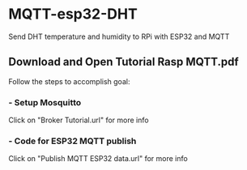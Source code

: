 # MQTT-esp32-DHT
Send DHT temperature and humidity to RPi with ESP32 and MQTT

## Download and Open Tutorial Rasp MQTT.pdf 
 
 Follow the steps to accomplish goal:
 ### - Setup Mosquitto
 Click on "Broker Tutorial.url" for more info
 
 ### - Code for ESP32 MQTT publish
 Click on "Publish MQTT ESP32 data.url" for more info 
